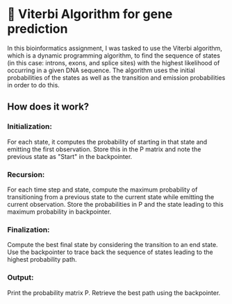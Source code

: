 # 🧬 Viterbi Algorithm for gene prediction

In this bioinformatics assignment, I was tasked to use the Viterbi algorithm, which is a dynamic programming algorithm, to find the sequence of states (in this case: introns, exons, and splice sites) with the highest likelihood of occurring in a given DNA sequence.  The algorithm uses the initial probabilities of the states as well as the transition and emission probabilities in order to do this. 

## How does it work?

### Initialization:

For each state, it computes the probability of starting in that state and emitting the first observation. Store this in the P matrix and note the previous state as "Start" in the backpointer.

### Recursion:

For each time step and state, compute the maximum probability of transitioning from a previous state to the current state while emitting the current observation. Store the probabilities in P and the state leading to this maximum probability in backpointer.

### Finalization:

Compute the best final state by considering the transition to an end state. Use the backpointer to trace back the sequence of states leading to the highest probability path.

### Output:

Print the probability matrix P.
Retrieve the best path using the backpointer.
